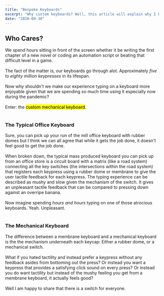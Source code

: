 ```yaml
---
title: "Bespoke Keyboards"
excerpt: "Why custom keyboards? Well, this article will explain why I believe we should invest in the most used tool in development or any work that deals with a computer."
date: "2020-09-30"
---
```


## Who Cares?

We spend hours sitting in front of the screen whether it be writing the first chapter of a new novel or coding an automation script or beating that difficult level in a game.
<br/><br/>
The fact of the matter is, our keyboards go through alot. Approximately *five to eighty million keypresses* in its lifespan.
<br/><br/>
Now why shouldn't we make our experience typing on a keyboard more enjoyable given that we are spending so much time using it especially now during the pandemic? 
<br/><br/>
Enter: the <mark>custom mechanical keyboard</mark>. 
<br/><br/>
### The Typical Office Keyboard

Sure, you can pick up your run of the mill office keyboard with rubber domes but I think we can all agree that while it gets the job done, it doesn't feel good to get the job done. 
<br/><br/>
When broken down, the typical mass produced keyboard you can pick up from an office store is a circuit board with a matrix (like a road system) connecting all the key switches (the intersections within the road system) that registers each keypress using a rubber dome or membrane to give the user tactile feedback for each keypress. The typing experience can be described as mushy and slow given the mechanism of the switch. It gives an unpleasant tactile feedback that can be compared to pressing down against an overripe banana.
<br/><br/>
Now imagine spending *hours and hours* typing on one of those atrocious keyboards. Yeah. Unpleasant.
<br/><br/>
### The Mechanical Keyboard 

The difference between a membrane keyboard and a mechanical keyboard is the the mechanism underneath each keycap: Either a rubber dome, or a mechanical switch.
<br/><br/>
What if you hated tactility and instead prefer a keypress without any feedback asides from bottoming out the press? Or instead you want a keypress that provides a satisfying click sound on every press? Or instead you do want tactility but instead of the mushy feeling you get from a membrane keyboard, it actually feels good?
<br/><br/>
Well I am happy to share that there is a switch for everyone.



